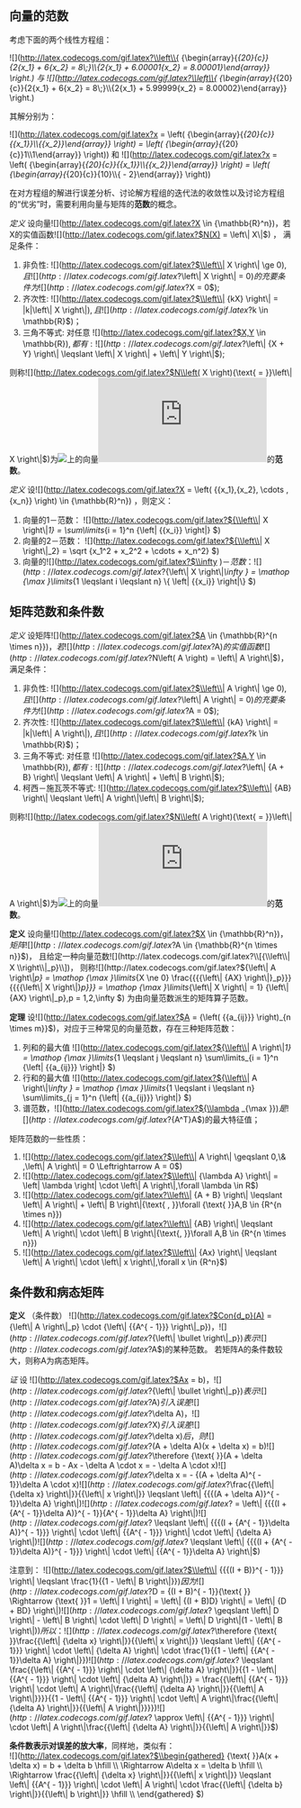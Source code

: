 ## 向量的范数

考虑下面的两个线性方程组：  

![](http://latex.codecogs.com/gif.latex?\\left\\{ {\\begin{array}{*{20}{c}}{2{x_1} + 6{x_2} = 8\\;}\\\\{2{x_1} + 6.00001{x_2} = 8.00001}\\end{array}} \\right.)    与    ![](http://latex.codecogs.com/gif.latex?\\left\\{ {\\begin{array}{*{20}{c}}{2{x_1} + 6{x_2} = 8\\;}\\\\{2{x_1} + 5.99999{x_2} = 8.00002}\\end{array}} \\right.)  

其解分别为：  

![](http://latex.codecogs.com/gif.latex?x = \\left( {\\begin{array}{*{20}{c}}{{x_1}}\\\\{{x_2}}\\end{array}} \\right) = \\left( {\\begin{array}{*{20}{c}}1\\\\1\\end{array}} \\right))    和    ![](http://latex.codecogs.com/gif.latex?x = \\left( {\\begin{array}{*{20}{c}}{{x_1}}\\\\{{x_2}}\\end{array}} \\right) = \\left( {\\begin{array}{*{20}{c}}{10}\\\\{ - 2}\\end{array}} \\right))  

在对方程组的解进行误差分析、讨论解方程组的迭代法的收敛性以及讨论方程组的“优劣”时，需要利用向量与矩阵的**范数**的概念。  

*定义*  设向量![](http://latex.codecogs.com/gif.latex?X \\in {\\mathbb{R}^n})，若X的实值函数![](http://latex.codecogs.com/gif.latex?$N(X) = \\left\\| X\\|$) ， 满足条件：  
1. 非负性: ![](http://latex.codecogs.com/gif.latex?$\\left\\| X \\right\\| \\ge 0$), 且 ![](http://latex.codecogs.com/gif.latex?$\\left\\| X \\right\\| = 0$)的充要条件为![](http://latex.codecogs.com/gif.latex?$X = 0$);  
2. 齐次性: ![](http://latex.codecogs.com/gif.latex?$\\left\\| {kX} \\right\\| = |k|\\left\\| X \\right\\|$) , 且 ![](http://latex.codecogs.com/gif.latex?$k \\in \\mathbb{R}$)；  
3. 三角不等式: 对任意 ![](http://latex.codecogs.com/gif.latex?$X,Y \\in \\mathbb{R}$) , 都有: ![](http://latex.codecogs.com/gif.latex?$\\left\\| {X + Y} \\right\\| \\leqslant \\left\\| X \\right\\| + \\left\\| Y \\right\\|$);  

则称![](http://latex.codecogs.com/gif.latex?$N\\left( X \\right){\\text{ = }}\\left\\| X \\right\\|$)为![](http://latex.codecogs.com/gif.latex?{\\mathbb{R}^n})上的向量![](http://latex.codecogs.com/gif.latex?X)的**范数**。  

*定义* 设![](http://latex.codecogs.com/gif.latex?X = \\left( {{x_1},{x_2}, \\cdots ,{x_n}} \\right) \\in {\\mathbb{R}^n}) ，则定义：
1. 向量的1－范数： ![](http://latex.codecogs.com/gif.latex?${\\left\\| X \\right\\|_1} = \\sum\\limits_{i = 1}^n {\\left| {{x_i}} \\right|} $)
2. 向量的2－范数： ![](http://latex.codecogs.com/gif.latex?${\\left\\| X \\right\\|_2} = \\sqrt {x_1^2 + x_2^2 +  \\cdots  + x_n^2} $)  
3. 向量的![](http://latex.codecogs.com/gif.latex?$\\infty $)－范数： ![](http://latex.codecogs.com/gif.latex?${\\left\\| X \\right\\|_\\infty } = \\mathop {\\max }\\limits_{1 \\leqslant i \\leqslant n} \\{ \\left| {{x_i}} \\right|\\} $)  

## 矩阵范数和条件数

*定义*  设矩阵![](http://latex.codecogs.com/gif.latex?$A \\in {\\mathbb{R}^{n \\times n}}$) ， 若![](http://latex.codecogs.com/gif.latex?$A$)的实值函数![](http://latex.codecogs.com/gif.latex?$N\\left( A \\right) = \\left\\| A \\right\\|$)， 满足条件：

1. 非负性: ![](http://latex.codecogs.com/gif.latex?$\\left\\| A \\right\\| \\ge 0$), 且 ![](http://latex.codecogs.com/gif.latex?$\\left\\| A \\right\\| = 0$)的充要条件为![](http://latex.codecogs.com/gif.latex?$A = 0$);  
2. 齐次性: ![](http://latex.codecogs.com/gif.latex?$\\left\\| {kA} \\right\\| = |k|\\left\\| A \\right\\|$) , 且 ![](http://latex.codecogs.com/gif.latex?$k \\in \\mathbb{R}$)；  
3. 三角不等式: 对任意 ![](http://latex.codecogs.com/gif.latex?$A,Y \\in \\mathbb{R}$) , 都有: ![](http://latex.codecogs.com/gif.latex?$\\left\\| {A + B} \\right\\| \\leqslant \\left\\| A \\right\\| + \\left\\| B \\right\\|$); 
4. 柯西－施瓦茨不等式: ![](http://latex.codecogs.com/gif.latex?$\\left\\| {AB} \\right\\| \\leqslant \\left\\| A \\right\\|\\left\\| B \\right\\|$);

则称![](http://latex.codecogs.com/gif.latex?$N\\left( A \\right){\\text{ = }}\\left\\| A \\right\\|$)为![](http://latex.codecogs.com/gif.latex?{\\mathbb{R}^n})上的向量![](http://latex.codecogs.com/gif.latex?A)的**范数**。  

**定义**  设向量![](http://latex.codecogs.com/gif.latex?$X \\in {\\mathbb{R}^n}$)， 矩阵![](http://latex.codecogs.com/gif.latex?$A \\in {\\mathbb{R}^{n \\times n}}$)， 且给定一种向量范数![](http://latex.codecogs.com/gif.latex?\\[{\\left\\| X \\right\\|_p}\\])， 则称![](http://latex.codecogs.com/gif.latex?${\\left\\| A \\right\\|_p} = \\mathop {\\max }\\limits_{X \\ne 0} \\frac{{{{\\left\\| {AX} \\right\\|}_p}}}{{{{\\left\\| X \\right\\|}_p}}} = \\mathop {\\max }\\limits_{\\left\\| X \\right\\| = 1} {\\left\\| {AX} \\right\\|_p},p = 1,2,\\infty $) 为由向量范数派生的矩阵算子范数。

**定理** 设![](http://latex.codecogs.com/gif.latex?$A = {\\left( {{a_{ij}}} \\right)_{n \\times m}}$)，对应于三种常见的向量范数，存在三种矩阵范数：   

1. 列和的最大值  ![](http://latex.codecogs.com/gif.latex?${\\left\\| A \\right\\|_1} = \\mathop {\\max }\\limits_{1 \\leqslant j \\leqslant n} \\sum\\limits_{i = 1}^n {\\left| {{a_{ij}}} \\right|} $)  
2. 行和的最大值  ![](http://latex.codecogs.com/gif.latex?${\\left\\| A \\right\\|_\\infty } = \\mathop {\\max }\\limits_{1 \\leqslant i \\leqslant n} \\sum\\limits_{j = 1}^n {\\left| {{a_{ij}}} \\right|} $)  
3. 谱范数，![](http://latex.codecogs.com/gif.latex?${\\lambda _{\\max }}$)是![](http://latex.codecogs.com/gif.latex?${A^T}A$)的最大特征值；

矩阵范数的一些性质：  

1. ![](http://latex.codecogs.com/gif.latex?$\\left\\| A \\right\\| \\geqslant 0,\\& ,\\left\\| A \\right\\| = 0 \\Leftrightarrow A = 0$)  
2. ![](http://latex.codecogs.com/gif.latex?$\\left\\| {\\lambda A} \\right\\| = \\left| \\lambda  \\right| \\cdot \\left\\| A \\right\\|,\\forall \\lambda  \\in R$)  
3. ![](http://latex.codecogs.com/gif.latex?\\left\\| {A + B} \\right\\| \\leqslant \\left\\| A \\right\\| + \\left\\| B \\right\\|{\\text{ ,  }}\\forall {\\text{ }}A,B \\in {R^{n \\times n}})  
4. ![](http://latex.codecogs.com/gif.latex?\\left\\| {AB} \\right\\| \\leqslant \\left\\| A \\right\\| \\cdot \\left\\| B \\right\\|{\\text{, }}\\forall A,B \\in {R^{n \\times n}})  
5. ![](http://latex.codecogs.com/gif.latex?$\\left\\| {Ax} \\right\\| \\leqslant \\left\\| A \\right\\| \\cdot \\left\\| x \\right\\|,\\forall x \\in {R^n}$)  

## 条件数和病态矩阵

**定义** （条件数） ![](http://latex.codecogs.com/gif.latex?$Con{d_p}(A) = {\\left\\| A \\right\\|_p} \\cdot {\\left\\| {{A^{ - 1}}} \\right\\|_p}$)， ![](http://latex.codecogs.com/gif.latex?${\\left\\|  \\bullet  \\right\\|_p}$)表示![](http://latex.codecogs.com/gif.latex?$A$)的某种范数。 若矩阵A的条件数较大，则称A为病态矩阵。  

*证*  设 ![](http://latex.codecogs.com/gif.latex?$Ax = b$) ， ![](http://latex.codecogs.com/gif.latex?${\\left\\|  \\bullet  \\right\\|_p}$)表示![](http://latex.codecogs.com/gif.latex?$A$)引入误差![](http://latex.codecogs.com/gif.latex?$\\delta A$)，![](http://latex.codecogs.com/gif.latex?$X$)引入误差![](http://latex.codecogs.com/gif.latex?$\\delta x$)后，则
![](http://latex.codecogs.com/gif.latex?$(A + \\delta A)(x + \\delta x) = b$) 
![](http://latex.codecogs.com/gif.latex?$\\therefore {\\text{      }}(A + \\delta A)\\delta x = b - Ax - \\delta A \\cdot x =  - \\delta A \\cdot x$)  
![](http://latex.codecogs.com/gif.latex?$\\delta x =  - {(A + \\delta A)^{ - 1}}\\delta A \\cdot x$)  
![](http://latex.codecogs.com/gif.latex?$\\frac{{\\left\\| {\\delta x} \\right\\|}}{{\\left\\| x \\right\\|}} \\leqslant \\left\\| {{{(A + \\delta A)}^{ - 1}}\\delta A} \\right\\|$)  
![](http://latex.codecogs.com/gif.latex?$ = \\left\\| {{{(I + {A^{ - 1}}\\delta A)}^{ - 1}}{A^{ - 1}}\\delta A} \\right\\|$)  
![](http://latex.codecogs.com/gif.latex?$ \\leqslant \\left\\| {{{(I + {A^{ - 1}}\\delta A)}^{ - 1}}} \\right\\| \\cdot \\left\\| {{A^{ - 1}}} \\right\\| \\cdot \\left\\| {\\delta A} \\right\\|$)  
![](http://latex.codecogs.com/gif.latex?$ \\leqslant \\left\\| {{{(I + {A^{ - 1}}\\delta A)}^{ - 1}}} \\right\\| \\cdot \\left\\| {{A^{ - 1}}\\delta A} \\right\\|$)  

注意到：
![](http://latex.codecogs.com/gif.latex?$\\left\\| {{{(I + B)}^{ - 1}}} \\right\\| \\leqslant \\frac{1}{{1 - \\left\\| B \\right\\|}}$)  
因为  ![](http://latex.codecogs.com/gif.latex?$D = {(I + B)^{ - 1}}{\\text{    }} \\Rightarrow {\\text{    }}1 = \\left\\| I \\right\\| = \\left\\| {(I + B)D} \\right\\| = \\left\\| {D + BD} \\right\\|$)  
![](http://latex.codecogs.com/gif.latex?$ \\geqslant \\left\\| D \\right\\| - \\left\\| B \\right\\| \\cdot \\left\\| D \\right\\| = \\left\\| D \\right\\|(1 - \\left\\| B \\right\\|)$)  
所以：
![](http://latex.codecogs.com/gif.latex?$\\therefore {\\text{    }}\\frac{{\\left\\| {\\delta x} \\right\\|}}{{\\left\\| x \\right\\|}} \\leqslant \\left\\| {{A^{ - 1}}} \\right\\| \\cdot \\left\\| {\\delta A} \\right\\| \\cdot \\frac{1}{{1 - \\left\\| {{A^{ - 1}}\\delta A} \\right\\|}}$)  
![](http://latex.codecogs.com/gif.latex?$ \\leqslant \\frac{{\\left\\| {{A^{ - 1}}} \\right\\| \\cdot \\left\\| {\\delta A} \\right\\|}}{{1 - \\left\\| {{A^{ - 1}}} \\right\\| \\cdot \\left\\| {\\delta A} \\right\\|}} = \\frac{{\\left\\| {{A^{ - 1}}} \\right\\| \\cdot \\left\\| A \\right\\|\\frac{{\\left\\| {\\delta A} \\right\\|}}{{\\left\\| A \\right\\|}}}}{{1 - \\left\\| {{A^{ - 1}}} \\right\\| \\cdot \\left\\| A \\right\\|\\frac{{\\left\\| {\\delta A} \\right\\|}}{{\\left\\| A \\right\\|}}}}$)  
![](http://latex.codecogs.com/gif.latex?$ \\approx \\left\\| {{A^{ - 1}}} \\right\\| \\cdot \\left\\| A \\right\\|\\frac{{\\left\\| {\\delta A} \\right\\|}}{{\\left\\| A \\right\\|}}$)  

**条件数表示对误差的放大率**，同样地，类似有：  
![](http://latex.codecogs.com/gif.latex?$\\begin{gathered}
  {\\text{     }}A(x + \\delta x) = b + \\delta b \\hfill \\\\
   \\Rightarrow A\\delta x = \\delta b \\hfill \\\\
   \\Rightarrow \\frac{{\\left\\| {\\delta x} \\right\\|}}{{\\left\\| x \\right\\|}} \\leqslant \\left\\| {{A^{ - 1}}} \\right\\| \\cdot \\left\\| A \\right\\| \\cdot \\frac{{\\left\\| {\\delta b} \\right\\|}}{{\\left\\| b \\right\\|}} \\hfill \\\\ 
   \\end{gathered} $)






